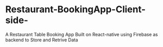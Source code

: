 # Restaurant-BookingApp-Client-side-
A Restaurant Table Booking App Built on React-native using Firebase as backend to Store and Retrive Data
